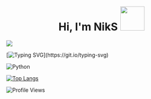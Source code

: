 <h1 align="center">Hi, I'm NikS
<img src="https://github.com/blackcater/blackcater/raw/main/images/Hi.gif" width="64" height="64"/></h1>

<img src="https://github-readme-stats.vercel.app/api?username=niksdev09&show_icons=true&&theme=tokyonight" style="max-width: 100%;">

[![Typing SVG](https://readme-typing-svg.herokuapp.com?lines=%F0%9F%91%80+Beginner+Python+developer.)](https://git.io/typing-svg)

![Python](https://img.shields.io/badge/python-3670A0?style=for-the-badge&logo=python&logoColor=ffdd54)

[![Top Langs](https://github-readme-stats.vercel.app/api/top-langs/?username=niksdev09&layout=compact&theme=tokyonight)](https://github.com/niksdev09/github-readme-stats)

<img src="https://hits.seeyoufarm.com/api/count/incr/badge.svg?url=https://github.com/niksdev09/&title=Profile%20Views" alt="Profile Views" style="max-width: 100%; ">


<!---
NikSPlay/NikSPlay is a ✨ special ✨ repository because its `README.md` (this file) appears on your GitHub profile.
You can click the Preview link to take a look at your changes.
--->
